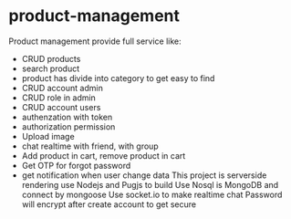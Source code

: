# product-management
Product management provide full service like:
- CRUD products
- search product
- product has divide into category to get easy to find
- CRUD account admin
- CRUD role in admin
- CRUD account users
- authenzation with token
- authorization permission
- Upload image
- chat realtime with friend, with group
- Add product in cart, remove product in cart
- Get OTP for forgot password
- get notification when user change data
This project is serverside rendering use Nodejs and Pugjs to build
Use Nosql is MongoDB and connect by mongoose
Use socket.io to make realtime chat
Password will encrypt after create account to get secure
